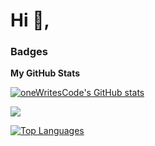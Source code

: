 Hi 👋,
=======================

### Badges

<b>My GitHub Stats</b>

<a href="http://www.github.com/oneWritesCode"><img src="https://github-readme-stats.vercel.app/api?username=oneWritesCode&show_icons=true&hide=stars,&count_private=true&title_color=0891b2&text_color=ffffff&icon_color=0891b2&bg_color=1c1917&hide_border=true&show_icons=true" alt="oneWritesCode's GitHub stats" /></a>

<a href="http://www.github.com/oneWritesCode"><img src="https://github-readme-streak-stats.herokuapp.com/?user=oneWritesCode&stroke=ffffff&background=1c1917&ring=0891b2&fire=0891b2&currStreakNum=ffffff&currStreakLabel=0891b2&sideNums=ffffff&sideLabels=ffffff&dates=ffffff&hide_border=true" /></a>

<a href="https://github.com/deepaksingh126" align="left">
  <img src="https://github-readme-stats.vercel.app/api/top-langs/?username=oneWritesCode&langs_count=10&title_color=0891b2&text_color=ffffff&icon_color=0891b2&bg_color=1c1917&hide_border=true&locale=en&custom_title=Top%20Languages&cache_seconds=86400" alt="Top Languages" />
</a>
